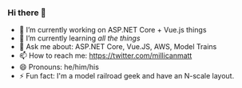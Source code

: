 ### Hi there 👋

<!--
**mmillican/mmillican** is a ✨ _special_ ✨ repository because its `README.md` (this file) appears on your GitHub profile.
Here are some ideas to get you started: -->

- 🔭 I’m currently working on ASP.NET Core + Vue.js things
- 🌱 I’m currently learning *all the things*
- 💬 Ask me about: ASP.NET Core, Vue.JS, AWS, Model Trains
- 📫 How to reach me: https://twitter.com/millicanmatt
- 😄 Pronouns: he/him/his
- ⚡ Fun fact: I'm a model railroad geek and have an N-scale layout.


<!-- - 👯 I’m looking to collaborate on ... -->
<!-- - 🤔 I’m looking for help with ... -->
